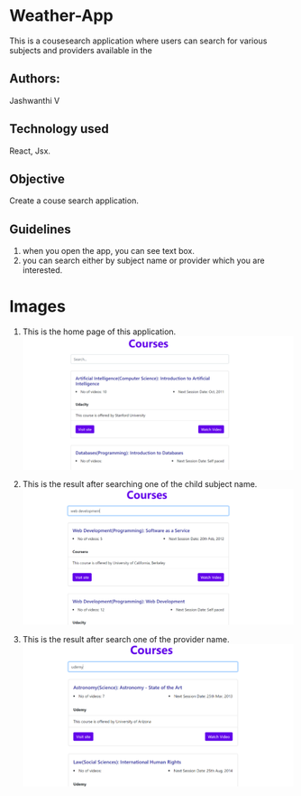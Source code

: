 # Weather-App
This is a cousesearch application where users can search for various subjects and providers available in the 

## Authors:
Jashwanthi V

## Technology used
React, Jsx.

## Objective
Create a couse search application.

## Guidelines
1. when you open the app, you can see text box.
2. you can search either by subject name or provider which you are interested.

# Images

1. This is the home page of this application.
![Home](images/home.PNG)




2. This is the result after searching one of the child subject name.
![childsubject](images/childsub.PNG)



3. This is the result after search one of the provider name.
![provider](images/searchbyprovider.PNG)
